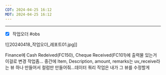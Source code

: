 ```yaml
---
CDT: 2024-04-25 16:12
MDT: 2024-04-25 16:12
---
```

---
- [x] 작업오더 #obs

![[20240418_작업오더_레포트01.jpg]]

Finance에 Cash Redeived(FC150), Cheque Received(FC101)에 출력물 있는거 이걸로 변경 작업좀...
중간에 Item, Description, amount, remarks는 uv_receive라는 뷰 하나 만들어서 컬럼만 만들어줘...데이터 쿼리 작업은 내가 그 뷰를 수정할게